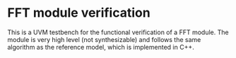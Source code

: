 # FFT module verification

This is a UVM testbench for the functional verification of a FFT module. The module is very high level (not synthesizable) and follows the same algorithm as the reference model, which is implemented in C++.